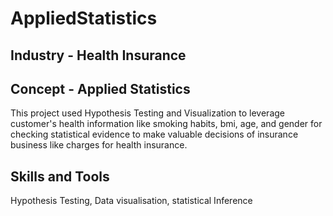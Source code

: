 # AppliedStatistics

## Industry - Health Insurance

## Concept - Applied Statistics

This project used Hypothesis Testing and Visualization to leverage customer's health information like smoking habits, bmi, age, and gender for checking statistical evidence to make valuable decisions of insurance business like charges for health insurance.

## Skills and Tools
Hypothesis Testing, Data visualisation, statistical Inference
